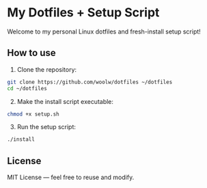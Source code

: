 # My Dotfiles + Setup Script

Welcome to my personal Linux dotfiles and fresh-install setup script!

## How to use

1. Clone the repository:

```bash
git clone https://github.com/woolw/dotfiles ~/dotfiles
cd ~/dotfiles
```

2. Make the install script executable:

```bash
chmod +x setup.sh
```

3. Run the setup script:

```bash
./install
```

## License

MIT License — feel free to reuse and modify.

